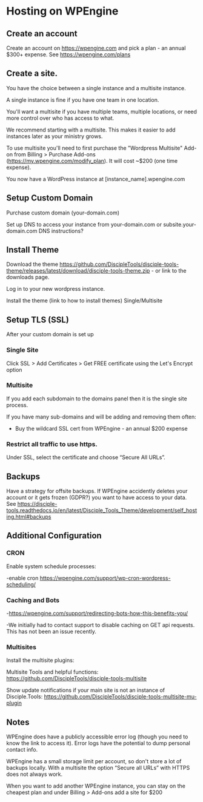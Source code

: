 # Hosting on WPEngine

<!-- From [WPEngine Hosting Details](https://docs.google.com/document/d/1zZwnXtvQ7P7Tzuy5YbnwD3Lf0pzmfylY2PaX6H8QLjI/edit%23heading=h.gregd5ot7gg8) -->

## Create an account

Create an account on https://wpengine.com and pick a plan - an annual $300+ expense. 
See https://wpengine.com/plans

## Create a site.

You have the choice between a single instance and a multisite instance.

A single instance is fine if you have one team in one location.

You'll want a multisite if you have multiple teams, multiple locations, or need more control over who has access to what. 

We recommend starting with a multisite. This makes it easier to add instances later as your ministry grows.

To use multisite you'll need to first purchase the "Wordpress Multisite" Add-on from Billing > Purchase Add-ons (https://my.wpengine.com/modify_plan). 
It will cost ~$200 (one time expense).

You now have a WordPress instance at [instance_name].wpengine.com

## Setup Custom Domain 

Purchase custom domain (your-domain.com)

Set up DNS to access your instance from your-domain.com or subsite.your-domain.com
DNS instructions?

## Install Theme

Download the theme
https://github.com/DiscipleTools/disciple-tools-theme/releases/latest/download/disciple-tools-theme.zip - or link to the downloads page.

Log in to your new wordpress instance.

Install the theme (link to how to install themes) Single/Multisite

## Setup TLS (SSL)

After your custom domain is set up

### Single Site

Click SSL > Add Certificates > Get FREE certificate using the Let's Encrypt option

### Multisite

If you add each subdomain to the domains panel then it is the single site process. 

If you have many sub-domains and will be adding and removing them often:

- Buy the wildcard SSL cert from WPEngine - an annual $200 expense

### Restrict all traffic to use https. 

Under SSL, select the certificate and choose “Secure All URLs”. 

## Backups

Have a strategy for offsite backups. If WPEngine accidently deletes your account or it gets frozen (GDPR?) you want to have access to your data. See
https://disciple-tools.readthedocs.io/en/latest/Disciple_Tools_Theme/development/self_hosting.html#backups 


## Additional Configuration

### CRON

Enable system schedule processes:

-enable cron https://wpengine.com/support/wp-cron-wordpress-scheduling/ 

### Caching and Bots

-https://wpengine.com/support/redirecting-bots-how-this-benefits-you/ 

-We initially had to contact support to disable caching on GET api requests. This has not been an issue recently.

### Multisites

Install the multisite plugins:

Multisite Tools and helpful functions: https://github.com/DiscipleTools/disciple-tools-multisite

Show update notifications if your main site is not an instance of Disciple.Tools: https://github.com/DiscipleTools/disciple-tools-multisite-mu-plugin 


## Notes
WPEngine does have a publicly accessible error log (though you need to know the link to access it). Error logs have the potential to dump personal contact info.

WPEngine has a small storage limit per account, so don't store a lot of backups locally.
With a multisite the option “Secure all URLs” with HTTPS does not always work.

When you want to add another WPEngine instance, you can stay on the cheapest plan and under Billing > Add-ons add a site for $200

